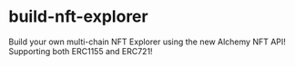 # build-nft-explorer
Build your own multi-chain NFT Explorer using the new Alchemy NFT API! Supporting both ERC1155 and ERC721!
